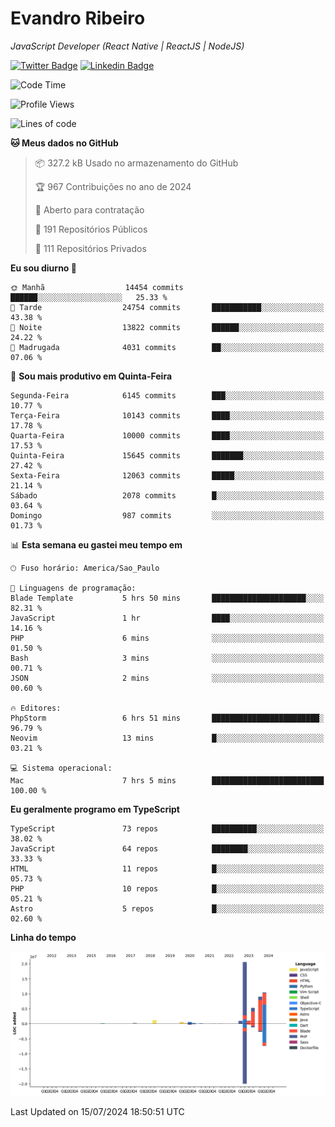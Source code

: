 # Evandro **Ribeiro**

*JavaScript Developer (React Native | ReactJS | NodeJS)*

[![Twitter Badge](https://img.shields.io/badge/-@ribeiroevandro-201B2D?style=flat-square&labelColor=201B2D&logo=twitter&logoColor=white&link=https://twitter.com/ribeiroevandro)](https://twitter.com/ribeiroevandro) 
[![Linkedin Badge](https://img.shields.io/badge/-Evandro%20Ribeiro-201B2D?style=flat-square&logo=Linkedin&logoColor=white&link=https://www.linkedin.com/in/ribeiroevandro)](https://www.linkedin.com/in/ribeiroevandro) 


<!--START_SECTION:waka-->
![Code Time](http://img.shields.io/badge/Code%20Time-4%2C011%20hrs%2045%20mins-blue)

![Profile Views](http://img.shields.io/badge/Visualizac%C3%B5es%20do%20perfil-0-blue)

![Lines of code](https://img.shields.io/badge/Desde%20o%20Hello%20World%20eu%20escrevi-50.5%20million%20linhas%20de%20c%C3%B3digo-blue)

**🐱 Meus dados no GitHub** 

> 📦 327.2 kB Usado no armazenamento do GitHub 
 > 
> 🏆 967 Contribuições no ano de 2024
 > 
> 💼 Aberto para contratação
 > 
> 📜 191 Repositórios Públicos 
 > 
> 🔑 111 Repositórios Privados 
 > 
**Eu sou diurno 🐤** 

```text
🌞 Manhã                  14454 commits       ██████░░░░░░░░░░░░░░░░░░░   25.33 % 
🌆 Tarde                  24754 commits       ███████████░░░░░░░░░░░░░░   43.38 % 
🌃 Noite                  13822 commits       ██████░░░░░░░░░░░░░░░░░░░   24.22 % 
🌙 Madrugada              4031 commits        ██░░░░░░░░░░░░░░░░░░░░░░░   07.06 % 
```
📅 **Sou mais produtivo em Quinta-Feira** 

```text
Segunda-Feira            6145 commits        ███░░░░░░░░░░░░░░░░░░░░░░   10.77 % 
Terça-Feira              10143 commits       ████░░░░░░░░░░░░░░░░░░░░░   17.78 % 
Quarta-Feira             10000 commits       ████░░░░░░░░░░░░░░░░░░░░░   17.53 % 
Quinta-Feira             15645 commits       ███████░░░░░░░░░░░░░░░░░░   27.42 % 
Sexta-Feira              12063 commits       █████░░░░░░░░░░░░░░░░░░░░   21.14 % 
Sábado                   2078 commits        █░░░░░░░░░░░░░░░░░░░░░░░░   03.64 % 
Domingo                  987 commits         ░░░░░░░░░░░░░░░░░░░░░░░░░   01.73 % 
```


📊 **Esta semana eu gastei meu tempo em** 

```text
🕑︎ Fuso horário: America/Sao_Paulo

💬 Linguagens de programação: 
Blade Template           5 hrs 50 mins       █████████████████████░░░░   82.31 % 
JavaScript               1 hr                ████░░░░░░░░░░░░░░░░░░░░░   14.16 % 
PHP                      6 mins              ░░░░░░░░░░░░░░░░░░░░░░░░░   01.50 % 
Bash                     3 mins              ░░░░░░░░░░░░░░░░░░░░░░░░░   00.71 % 
JSON                     2 mins              ░░░░░░░░░░░░░░░░░░░░░░░░░   00.60 % 

🔥 Editores: 
PhpStorm                 6 hrs 51 mins       ████████████████████████░   96.79 % 
Neovim                   13 mins             █░░░░░░░░░░░░░░░░░░░░░░░░   03.21 % 

💻 Sistema operacional: 
Mac                      7 hrs 5 mins        █████████████████████████   100.00 % 
```

**Eu geralmente programo em TypeScript** 

```text
TypeScript               73 repos            ██████████░░░░░░░░░░░░░░░   38.02 % 
JavaScript               64 repos            ████████░░░░░░░░░░░░░░░░░   33.33 % 
HTML                     11 repos            █░░░░░░░░░░░░░░░░░░░░░░░░   05.73 % 
PHP                      10 repos            █░░░░░░░░░░░░░░░░░░░░░░░░   05.21 % 
Astro                    5 repos             █░░░░░░░░░░░░░░░░░░░░░░░░   02.60 % 
```



**Linha do tempo**

![Lines of Code chart](https://raw.githubusercontent.com/ribeiroevandro/ribeiroevandro/main/assets/bar_graph.png)


 Last Updated on 15/07/2024 18:50:51 UTC
<!--END_SECTION:waka-->
